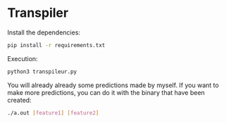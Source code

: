 # Transpiler

Install the dependencies:
```sh
pip install -r requirements.txt
```

Execution:
```sh
python3 transpileur.py
```

You will already already some predictions made by myself.
If you want to make more predictions, you can do it with the binary that have been created:
```sh
./a.out [feature1] [feature2]
```
